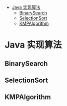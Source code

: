 
<!-- TOC depthFrom:1 depthTo:6 withLinks:1 updateOnSave:1 orderedList:0 -->

- [Java 实现算法](#java-实现算法)
	- [BinarySearch](#binarysearch)
	- [SelectionSort](#selectionsort)
	- [KMPAlgorithm](#kmpalgorithm)

<!-- /TOC -->


# Java 实现算法
## BinarySearch
## SelectionSort
## KMPAlgorithm
